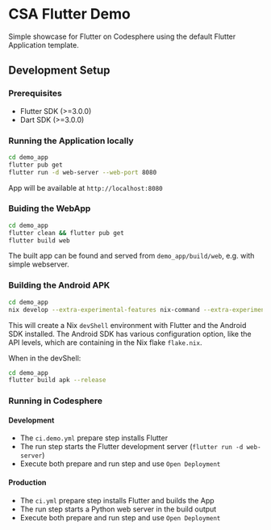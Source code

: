 # CSA Flutter Demo

Simple showcase for Flutter on Codesphere using the default Flutter Application template. 

## Development Setup

### Prerequisites
- Flutter SDK (>=3.0.0)
- Dart SDK (>=3.0.0)

### Running the Application locally

```bash
cd demo_app
flutter pub get
flutter run -d web-server --web-port 8080
```
App will be available at `http://localhost:8080`

### Buiding the WebApp

```bash
cd demo_app
flutter clean && flutter pub get
flutter build web
```
The built app can be found and served from `demo_app/build/web`, e.g. with simple webserver. 

### Building the Android APK

```bash
cd demo_app
nix develop --extra-experimental-features nix-command --extra-experimental-features flakes
```
This will create a Nix `devShell` environment with Flutter and the Android SDK installed. 
The Android SDK has various configuration option, like the API levels, which are containing in the Nix flake `flake.nix`. 

When in the devShell: 
```bash
cd demo_app
flutter build apk --release
```

### Running in Codesphere

#### Development

- The `ci.demo.yml` prepare step installs Flutter
- The run step starts the Flutter development server (`flutter run -d web-server`)
- Execute both prepare and run step and use `Open Deployment`

#### Production

- The `ci.yml` prepare step installs Flutter and builds the App
- The run step starts a Python web server in the build output
- Execute both prepare and run step and use `Open Deployment`